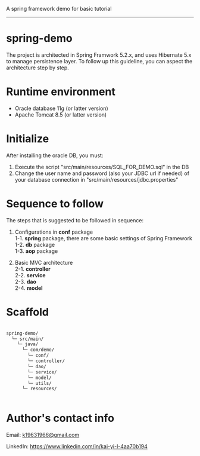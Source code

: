 A spring framework demo for basic tutorial

---

# spring-demo

The project is architected in Spring Framwork 5.2.x, and uses Hibernate 5.x to manage persistence layer. 
To follow up this guideline, you can aspect the architecture step by step. <Br/>

# Runtime environment

* Oracle database 11g (or latter version)
* Apache Tomcat 8.5 (or latter version)


# Initialize

After installing the oracle DB, you must: 
1. Execute the script "src/main/resources/SQL_FOR_DEMO.sql" in the DB
2. Change the user name and password (also your JDBC url if needed) of your database connection in "src/main/resources/jdbc.properties"


# Sequence to follow

The steps that is suggested to be followed in sequence:

1. Configurations in __conf__ package<Br/>
	1-1. __spring__ package, there are some basic settings of Spring Framework<Br/>
	1-2. __db__ package<Br/>
	1-3. __aop__ package<Br/>
	
2. Basic MVC architecture<Br/>
	2-1. __controller__<Br/>
	2-2. __service__<Br/>
	2-3. __dao__<Br/>
	2-4. __model__<Br/>



# Scaffold

```txt

spring-demo/
  └─ src/main/
    └─ java/
      └─ com/demo/
    	└─ conf/
    	└─ controller/
    	└─ dao/
    	└─ service/
    	└─ model/
    	└─ utils/
      └─ resources/
  
```


# Author's contact info
Email: k19631966@gmail.com

LinkedIn: https://www.linkedin.com/in/kai-yi-l-4aa70b194
